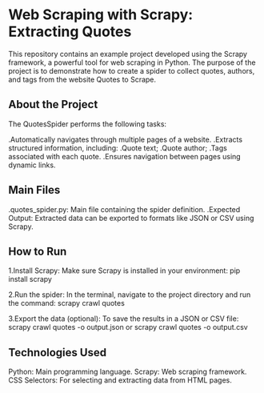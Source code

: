 <h1>Web Scraping with Scrapy: Extracting Quotes</h1>
This repository contains an example project developed using the Scrapy framework, a powerful tool for web scraping in Python. The purpose of the project is to demonstrate how to create a spider to collect quotes, authors, and tags from the website Quotes to Scrape.

<h2>About the Project</h2>
The QuotesSpider performs the following tasks:

 .Automatically navigates through multiple pages of a website.
 .Extracts structured information, including:
   .Quote text;
   .Quote author;
   .Tags associated with each quote.
 .Ensures navigation between pages using dynamic links.
<h2>Main Files</h2>
  .quotes_spider.py: Main file containing the spider definition.
  .Expected Output: Extracted data can be exported to formats like JSON or CSV using Scrapy.
<h2>How to Run</h2>
  1.Install Scrapy: Make sure Scrapy is installed in your environment:
pip install scrapy

  2.Run the spider: In the terminal, navigate to the project directory and run the command:
scrapy crawl quotes

  3.Export the data (optional): To save the results in a JSON or CSV file:
scrapy crawl quotes -o output.json or scrapy crawl quotes -o output.csv

<h2>Technologies Used</h2>
Python: Main programming language.
Scrapy: Web scraping framework.
CSS Selectors: For selecting and extracting data from HTML pages.

